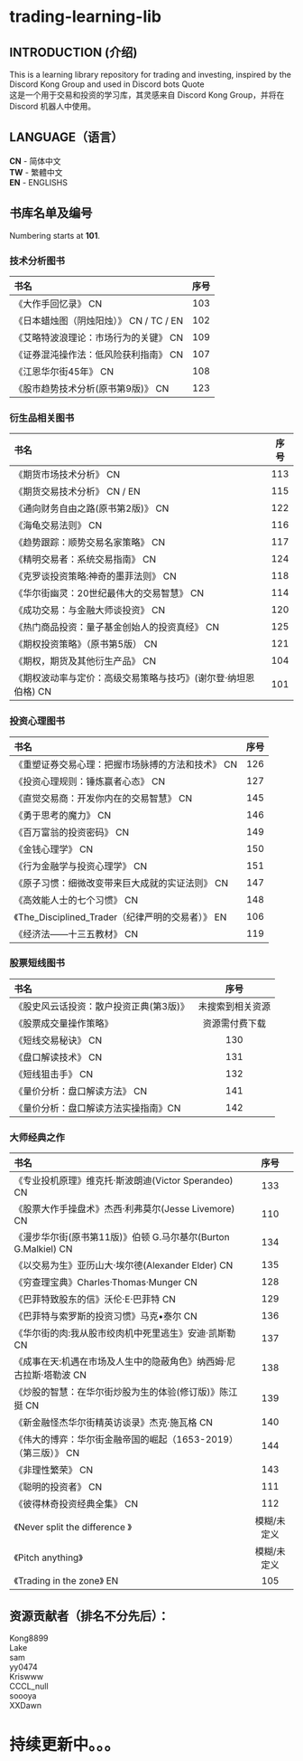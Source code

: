 # trading-learning-lib

INTRODUCTION (介绍)
-----
This is a learning library repository for trading and investing, inspired by the Discord Kong Group and used in Discord bots Quote  
这是一个用于交易和投资的学习库，其灵感来自 Discord Kong Group，并将在 Discord 机器人中使用。




LANGUAGE（语言）
-----
**CN** - 简体中文   
**TW** - 繁體中文  
**EN** - ENGLISHS

书库名单及编号
------
Numbering starts at **101**.  
### 技术分析图书
|书名|序号|
|:----|:----:|
|《大作手回忆录》  CN	|103|
|《日本蜡烛图（阴烛阳烛）》  CN / TC / EN	|102|
|《艾略特波浪理论：市场行为的关键》  CN|109|
|《证券混沌操作法：低风险获利指南》  CN|107|
|《江恩华尔街45年》  CN|108|
|《股市趋势技术分析(原书第9版)》  CN|123|

### 衍生品相关图书
|书名|序号|
|:----|:----:|
|《期货市场技术分析》  CN|113|
|《期货交易技术分析》	CN / EN|115|
|《通向财务自由之路(原书第2版)》  CN|122|
|《海龟交易法则》	  CN|116|
|《趋势跟踪：顺势交易名家策略》	  CN|117|
|《精明交易者：系统交易指南》	  CN|124|
|《克罗谈投资策略:神奇的墨菲法则》	  CN|118|
|《华尔街幽灵：20世纪最伟大的交易智慧》	  CN|114|
|《成功交易：与金融大师谈投资》	  CN|120|
|《热门商品投资：量子基金创始人的投资真经》	  CN|125|
|《期权投资策略》（原书第5版）	  CN|121|
|《期权，期货及其他衍生产品》	  CN|104|
|《期权波动率与定价：高级交易策略与技巧》(谢尔登·纳坦恩伯格)  CN|101|

### 投资心理图书
|书名|序号|
|:----|:----:|
|《重塑证券交易心理：把握市场脉搏的方法和技术》	  CN|126|
|《投资心理规则：锤炼赢者心态》	  CN|127|
|《直觉交易商：开发你内在的交易智慧》  CN|145|
|《勇于思考的魔力》   CN|146|
|《百万富翁的投资密码》  CN|149|
|《金钱心理学》  CN|150|
|《行为金融学与投资心理学》  CN|151|
|《原子习惯：细微改变带来巨大成就的实证法则》  CN|147|
|《高效能人士的七个习惯》  CN|148|
|《The_Disciplined_Trader（纪律严明的交易者）》  EN|106|
|《经济法——十三五教材》  CN|119|  

### 股票短线图书
|书名|序号|
|:----|:----:|
《股史风云话投资：散户投资正典(第3版)》	 |未搜索到相关资源|
《股票成交量操作策略》	|资源需付费下载|
《短线交易秘诀》	  CN|130|
《盘口解读技术》	  CN|131|
《短线狙击手》	  CN|132|
《量价分析：盘口解读方法》  CN|141|
《量价分析：盘口解读方法实操指南》CN|142|

### 大师经典之作
|书名|序号|
|:----|:----:|
《专业投机原理》维克托·斯波朗迪(Victor Sperandeo)   CN|133|
《股票大作手操盘术》杰西·利弗莫尔(Jesse Livemore)	  CN|110|
《漫步华尔街(原书第11版)》伯顿 G.马尔基尔(Burton G.Malkiel)  CN|134|
《以交易为生》亚历山大·埃尔德(Alexander Elder)	  CN|135|
《穷查理宝典》Charles·Thomas·Munger  CN|128|
《巴菲特致股东的信》沃伦·E·巴菲特  CN|129|
《巴菲特与索罗斯的投资习惯》马克•泰尔	  CN|136|
《华尔街的肉:我从股市绞肉机中死里逃生》安迪·凯斯勒	  CN|137|
《成事在天:机遇在市场及人生中的隐蔽角色》纳西姆·尼古拉斯·塔勒波	  CN|138|
《炒股的智慧：在华尔街炒股为生的体验(修订版)》陈江挺	  CN|139|
《新金融怪杰华尔街精英访谈录》杰克·施瓦格	  CN|140|
《伟大的博弈：华尔街金融帝国的崛起（1653-2019）（第三版）》	  CN|144|
《非理性繁荣》	  CN|143|
《聪明的投资者》	  CN|111|
《彼得林奇投资经典全集》	  CN|112|
《Never split the difference 》	|模糊/未定义|
《Pitch anything》	|模糊/未定义|
《Trading in the zone》 	EN|105|



资源贡献者（排名不分先后）：
----
Kong8899  
Lake  
sam  
yy0474  
Kriswww  
CCCL_null  
soooya  
XXDawn 


持续更新中。。。
====